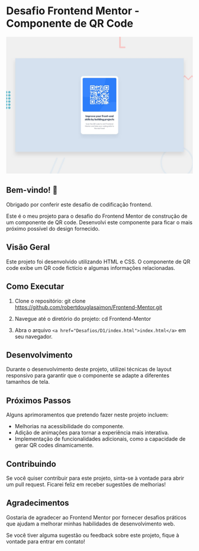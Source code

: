 # Desafio Frontend Mentor - Componente de QR Code

![Preview do design para o componente de QR code](./design/desktop-preview.jpg)

## Bem-vindo! 👋

Obrigado por conferir este desafio de codificação frontend.

Este é o meu projeto para o desafio do Frontend Mentor de construção de um componente de QR code. Desenvolvi este componente para ficar o mais próximo possível do design fornecido.

## Visão Geral

Este projeto foi desenvolvido utilizando HTML e CSS. O componente de QR code exibe um QR code fictício e algumas informações relacionadas.

## Como Executar

1. Clone o repositório:
git clone https://github.com/robertdouglasaimon/Frontend-Mentor.git

2. Navegue até o diretório do projeto:
cd Frontend-Mentor


3. Abra o arquivo `<a href="Desafios/D1/index.html">index.html</a>` em seu navegador.

## Desenvolvimento

Durante o desenvolvimento deste projeto, utilizei técnicas de layout responsivo para garantir que o componente se adapte a diferentes tamanhos de tela.

## Próximos Passos

Alguns aprimoramentos que pretendo fazer neste projeto incluem:

- Melhorias na acessibilidade do componente.
- Adição de animações para tornar a experiência mais interativa.
- Implementação de funcionalidades adicionais, como a capacidade de gerar QR codes dinamicamente.

## Contribuindo

Se você quiser contribuir para este projeto, sinta-se à vontade para abrir um pull request. Ficarei feliz em receber sugestões de melhorias!

## Agradecimentos

Gostaria de agradecer ao Frontend Mentor por fornecer desafios práticos que ajudam a melhorar minhas habilidades de desenvolvimento web.

Se você tiver alguma sugestão ou feedback sobre este projeto, fique à vontade para entrar em contato!


